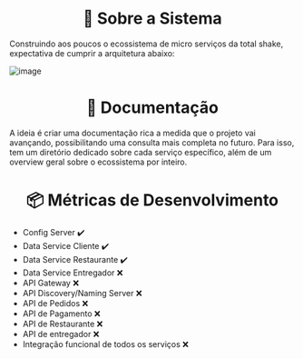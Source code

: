 <h1 align="center">🎯 Sobre a Sistema</h1>
Construindo aos poucos o ecossistema de micro serviços da total shake, expectativa de cumprir a arquitetura abaixo:

![image](https://user-images.githubusercontent.com/110692644/189011098-0773b1df-a822-4135-b52b-700d17e05943.png)


<h1 align="center">📌 Documentação </h1>

A ideia é criar uma documentação rica a medida que o projeto vai avançando, possibilitando uma consulta mais completa no futuro. Para isso, tem um diretório dedicado sobre cada serviço específico, além de um overview geral sobre o ecossistema por inteiro.

<h1 align="center">📦 Métricas de Desenvolvimento </h1>

- Config Server :heavy_check_mark:
- Data Service Cliente :heavy_check_mark:
- Data Service Restaurante :heavy_check_mark:
- Data Service Entregador :x:
- API Gateway :x:
- API Discovery/Naming Server :x:
- API de Pedidos :x:
- API de Pagamento :x:
- API de Restaurante :x:
- API de entregador :x:
- Integração funcional de todos os serviços :x:
